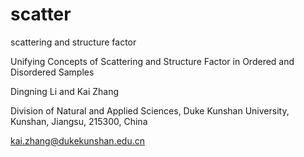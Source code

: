 # scatter
scattering and structure factor

Unifying Concepts of Scattering  and  Structure Factor in  Ordered and Disordered Samples

Dingning Li and Kai Zhang

Division of Natural and Applied Sciences, Duke Kunshan University, Kunshan, Jiangsu, 215300, China

kai.zhang@dukekunshan.edu.cn

